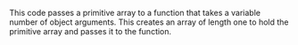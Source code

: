 This code passes a primitive array to a function that takes a variable number of object arguments. This creates an array of length one to hold the primitive array and passes it to the function.